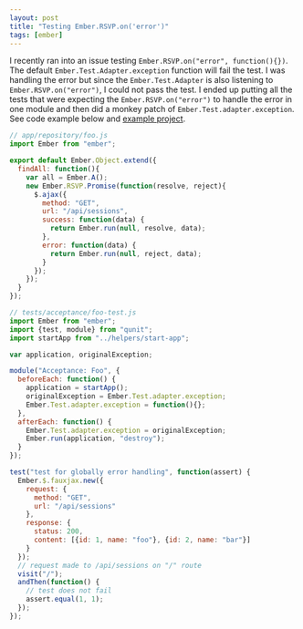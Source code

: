 ```yaml
---
layout: post
title: "Testing Ember.RSVP.on('error')"
tags: [ember]
---
```


I recently ran into an issue testing `Ember.RSVP.on("error", function(){})`.
The default `Ember.Test.Adapter.exception` function will fail the test. I was
handling the error but since the `Ember.Test.Adapter` is also listening to
`Ember.RSVP.on("error")`, I could not pass the test. I ended up putting all the
tests that were expecting the `Ember.RSVP.on("error")` to handle the error in
one module and then did a monkey patch of `Ember.Test.adapter.exception`. See
code example below and [example project].

```javascript
// app/repository/foo.js
import Ember from "ember";

export default Ember.Object.extend({
  findAll: function(){
    var all = Ember.A();
    new Ember.RSVP.Promise(function(resolve, reject){
      $.ajax({
        method: "GET",
        url: "/api/sessions",
        success: function(data) {
          return Ember.run(null, resolve, data);
        },
        error: function(data) {
          return Ember.run(null, reject, data);
        }
      });
    });
  }
});
```

```javascript
// tests/acceptance/foo-test.js
import Ember from "ember";
import {test, module} from "qunit";
import startApp from "../helpers/start-app";

var application, originalException;

module("Acceptance: Foo", {
  beforeEach: function() {
    application = startApp();
    originalException = Ember.Test.adapter.exception;
    Ember.Test.adapter.exception = function(){};
  },
  afterEach: function() {
    Ember.Test.adapter.exception = originalException;
    Ember.run(application, "destroy");
  }
});

test("test for globally error handling", function(assert) {
  Ember.$.fauxjax.new({
    request: {
      method: "GET",
      url: "/api/sessions"
    },
    response: {
      status: 200,
      content: [{id: 1, name: "foo"}, {id: 2, name: "bar"}]
    }
  });
  // request made to /api/sessions on "/" route
  visit("/");
  andThen(function() {
    // test does not fail
    assert.equal(1, 1);
  });
});
```

[example project]: https://github.com/williamsbdev/ember-rsvp-global-error-handler
